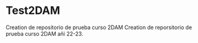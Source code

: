 # Test2DAM
Creation de repositorio de prueba curso 2DAM
Creation de reporsitorio de prueba curso 2DAM añi 22-23.

